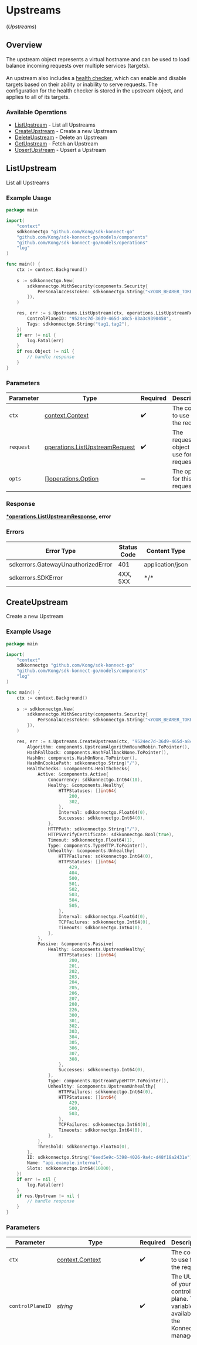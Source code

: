 # Upstreams
(*Upstreams*)

## Overview

The upstream object represents a virtual hostname and can be used to load balance incoming requests over multiple services (targets). 
<br><br>
An upstream also includes a [health checker](https://docs.konghq.com/gateway/latest/how-kong-works/health-checks/), which can enable and disable targets based on their ability or inability to serve requests. 
The configuration for the health checker is stored in the upstream object, and applies to all of its targets.

### Available Operations

* [ListUpstream](#listupstream) - List all Upstreams
* [CreateUpstream](#createupstream) - Create a new Upstream
* [DeleteUpstream](#deleteupstream) - Delete an Upstream
* [GetUpstream](#getupstream) - Fetch an Upstream
* [UpsertUpstream](#upsertupstream) - Upsert a Upstream

## ListUpstream

List all Upstreams

### Example Usage

```go
package main

import(
	"context"
	sdkkonnectgo "github.com/Kong/sdk-konnect-go"
	"github.com/Kong/sdk-konnect-go/models/components"
	"github.com/Kong/sdk-konnect-go/models/operations"
	"log"
)

func main() {
    ctx := context.Background()
    
    s := sdkkonnectgo.New(
        sdkkonnectgo.WithSecurity(components.Security{
            PersonalAccessToken: sdkkonnectgo.String("<YOUR_BEARER_TOKEN_HERE>"),
        }),
    )

    res, err := s.Upstreams.ListUpstream(ctx, operations.ListUpstreamRequest{
        ControlPlaneID: "9524ec7d-36d9-465d-a8c5-83a3c9390458",
        Tags: sdkkonnectgo.String("tag1,tag2"),
    })
    if err != nil {
        log.Fatal(err)
    }
    if res.Object != nil {
        // handle response
    }
}
```

### Parameters

| Parameter                                                                        | Type                                                                             | Required                                                                         | Description                                                                      |
| -------------------------------------------------------------------------------- | -------------------------------------------------------------------------------- | -------------------------------------------------------------------------------- | -------------------------------------------------------------------------------- |
| `ctx`                                                                            | [context.Context](https://pkg.go.dev/context#Context)                            | :heavy_check_mark:                                                               | The context to use for the request.                                              |
| `request`                                                                        | [operations.ListUpstreamRequest](../../models/operations/listupstreamrequest.md) | :heavy_check_mark:                                                               | The request object to use for the request.                                       |
| `opts`                                                                           | [][operations.Option](../../models/operations/option.md)                         | :heavy_minus_sign:                                                               | The options for this request.                                                    |

### Response

**[*operations.ListUpstreamResponse](../../models/operations/listupstreamresponse.md), error**

### Errors

| Error Type                         | Status Code                        | Content Type                       |
| ---------------------------------- | ---------------------------------- | ---------------------------------- |
| sdkerrors.GatewayUnauthorizedError | 401                                | application/json                   |
| sdkerrors.SDKError                 | 4XX, 5XX                           | \*/\*                              |

## CreateUpstream

Create a new Upstream

### Example Usage

```go
package main

import(
	"context"
	sdkkonnectgo "github.com/Kong/sdk-konnect-go"
	"github.com/Kong/sdk-konnect-go/models/components"
	"log"
)

func main() {
    ctx := context.Background()
    
    s := sdkkonnectgo.New(
        sdkkonnectgo.WithSecurity(components.Security{
            PersonalAccessToken: sdkkonnectgo.String("<YOUR_BEARER_TOKEN_HERE>"),
        }),
    )

    res, err := s.Upstreams.CreateUpstream(ctx, "9524ec7d-36d9-465d-a8c5-83a3c9390458", components.UpstreamInput{
        Algorithm: components.UpstreamAlgorithmRoundRobin.ToPointer(),
        HashFallback: components.HashFallbackNone.ToPointer(),
        HashOn: components.HashOnNone.ToPointer(),
        HashOnCookiePath: sdkkonnectgo.String("/"),
        Healthchecks: &components.Healthchecks{
            Active: &components.Active{
                Concurrency: sdkkonnectgo.Int64(10),
                Healthy: &components.Healthy{
                    HTTPStatuses: []int64{
                        200,
                        302,
                    },
                    Interval: sdkkonnectgo.Float64(0),
                    Successes: sdkkonnectgo.Int64(0),
                },
                HTTPPath: sdkkonnectgo.String("/"),
                HTTPSVerifyCertificate: sdkkonnectgo.Bool(true),
                Timeout: sdkkonnectgo.Float64(1),
                Type: components.TypeHTTP.ToPointer(),
                Unhealthy: &components.Unhealthy{
                    HTTPFailures: sdkkonnectgo.Int64(0),
                    HTTPStatuses: []int64{
                        429,
                        404,
                        500,
                        501,
                        502,
                        503,
                        504,
                        505,
                    },
                    Interval: sdkkonnectgo.Float64(0),
                    TCPFailures: sdkkonnectgo.Int64(0),
                    Timeouts: sdkkonnectgo.Int64(0),
                },
            },
            Passive: &components.Passive{
                Healthy: &components.UpstreamHealthy{
                    HTTPStatuses: []int64{
                        200,
                        201,
                        202,
                        203,
                        204,
                        205,
                        206,
                        207,
                        208,
                        226,
                        300,
                        301,
                        302,
                        303,
                        304,
                        305,
                        306,
                        307,
                        308,
                    },
                    Successes: sdkkonnectgo.Int64(0),
                },
                Type: components.UpstreamTypeHTTP.ToPointer(),
                Unhealthy: &components.UpstreamUnhealthy{
                    HTTPFailures: sdkkonnectgo.Int64(0),
                    HTTPStatuses: []int64{
                        429,
                        500,
                        503,
                    },
                    TCPFailures: sdkkonnectgo.Int64(0),
                    Timeouts: sdkkonnectgo.Int64(0),
                },
            },
            Threshold: sdkkonnectgo.Float64(0),
        },
        ID: sdkkonnectgo.String("6eed5e9c-5398-4026-9a4c-d48f18a2431e"),
        Name: "api.example.internal",
        Slots: sdkkonnectgo.Int64(10000),
    })
    if err != nil {
        log.Fatal(err)
    }
    if res.Upstream != nil {
        // handle response
    }
}
```

### Parameters

| Parameter                                                                                                                                                                                                                                                                                                                                                                                                                                                                                                                                                                                                                                                                                                                                                                                                                                                                                | Type                                                                                                                                                                                                                                                                                                                                                                                                                                                                                                                                                                                                                                                                                                                                                                                                                                                                                     | Required                                                                                                                                                                                                                                                                                                                                                                                                                                                                                                                                                                                                                                                                                                                                                                                                                                                                                 | Description                                                                                                                                                                                                                                                                                                                                                                                                                                                                                                                                                                                                                                                                                                                                                                                                                                                                              | Example                                                                                                                                                                                                                                                                                                                                                                                                                                                                                                                                                                                                                                                                                                                                                                                                                                                                                  |
| ---------------------------------------------------------------------------------------------------------------------------------------------------------------------------------------------------------------------------------------------------------------------------------------------------------------------------------------------------------------------------------------------------------------------------------------------------------------------------------------------------------------------------------------------------------------------------------------------------------------------------------------------------------------------------------------------------------------------------------------------------------------------------------------------------------------------------------------------------------------------------------------- | ---------------------------------------------------------------------------------------------------------------------------------------------------------------------------------------------------------------------------------------------------------------------------------------------------------------------------------------------------------------------------------------------------------------------------------------------------------------------------------------------------------------------------------------------------------------------------------------------------------------------------------------------------------------------------------------------------------------------------------------------------------------------------------------------------------------------------------------------------------------------------------------- | ---------------------------------------------------------------------------------------------------------------------------------------------------------------------------------------------------------------------------------------------------------------------------------------------------------------------------------------------------------------------------------------------------------------------------------------------------------------------------------------------------------------------------------------------------------------------------------------------------------------------------------------------------------------------------------------------------------------------------------------------------------------------------------------------------------------------------------------------------------------------------------------- | ---------------------------------------------------------------------------------------------------------------------------------------------------------------------------------------------------------------------------------------------------------------------------------------------------------------------------------------------------------------------------------------------------------------------------------------------------------------------------------------------------------------------------------------------------------------------------------------------------------------------------------------------------------------------------------------------------------------------------------------------------------------------------------------------------------------------------------------------------------------------------------------- | ---------------------------------------------------------------------------------------------------------------------------------------------------------------------------------------------------------------------------------------------------------------------------------------------------------------------------------------------------------------------------------------------------------------------------------------------------------------------------------------------------------------------------------------------------------------------------------------------------------------------------------------------------------------------------------------------------------------------------------------------------------------------------------------------------------------------------------------------------------------------------------------- |
| `ctx`                                                                                                                                                                                                                                                                                                                                                                                                                                                                                                                                                                                                                                                                                                                                                                                                                                                                                    | [context.Context](https://pkg.go.dev/context#Context)                                                                                                                                                                                                                                                                                                                                                                                                                                                                                                                                                                                                                                                                                                                                                                                                                                    | :heavy_check_mark:                                                                                                                                                                                                                                                                                                                                                                                                                                                                                                                                                                                                                                                                                                                                                                                                                                                                       | The context to use for the request.                                                                                                                                                                                                                                                                                                                                                                                                                                                                                                                                                                                                                                                                                                                                                                                                                                                      |                                                                                                                                                                                                                                                                                                                                                                                                                                                                                                                                                                                                                                                                                                                                                                                                                                                                                          |
| `controlPlaneID`                                                                                                                                                                                                                                                                                                                                                                                                                                                                                                                                                                                                                                                                                                                                                                                                                                                                         | *string*                                                                                                                                                                                                                                                                                                                                                                                                                                                                                                                                                                                                                                                                                                                                                                                                                                                                                 | :heavy_check_mark:                                                                                                                                                                                                                                                                                                                                                                                                                                                                                                                                                                                                                                                                                                                                                                                                                                                                       | The UUID of your control plane. This variable is available in the Konnect manager.                                                                                                                                                                                                                                                                                                                                                                                                                                                                                                                                                                                                                                                                                                                                                                                                       | 9524ec7d-36d9-465d-a8c5-83a3c9390458                                                                                                                                                                                                                                                                                                                                                                                                                                                                                                                                                                                                                                                                                                                                                                                                                                                     |
| `upstream`                                                                                                                                                                                                                                                                                                                                                                                                                                                                                                                                                                                                                                                                                                                                                                                                                                                                               | [components.UpstreamInput](../../models/components/upstreaminput.md)                                                                                                                                                                                                                                                                                                                                                                                                                                                                                                                                                                                                                                                                                                                                                                                                                     | :heavy_check_mark:                                                                                                                                                                                                                                                                                                                                                                                                                                                                                                                                                                                                                                                                                                                                                                                                                                                                       | Description of the new Upstream for creation                                                                                                                                                                                                                                                                                                                                                                                                                                                                                                                                                                                                                                                                                                                                                                                                                                             | {<br/>"algorithm": "round-robin",<br/>"hash_fallback": "none",<br/>"hash_on": "none",<br/>"hash_on_cookie_path": "/",<br/>"healthchecks": {<br/>"active": {<br/>"concurrency": 10,<br/>"healthy": {<br/>"http_statuses": [<br/>200,<br/>302<br/>],<br/>"interval": 0,<br/>"successes": 0<br/>},<br/>"http_path": "/",<br/>"https_verify_certificate": true,<br/>"timeout": 1,<br/>"type": "http",<br/>"unhealthy": {<br/>"http_failures": 0,<br/>"http_statuses": [<br/>429,<br/>404,<br/>500,<br/>501,<br/>502,<br/>503,<br/>504,<br/>505<br/>],<br/>"interval": 0,<br/>"tcp_failures": 0,<br/>"timeouts": 0<br/>}<br/>},<br/>"passive": {<br/>"healthy": {<br/>"http_statuses": [<br/>200,<br/>201,<br/>202,<br/>203,<br/>204,<br/>205,<br/>206,<br/>207,<br/>208,<br/>226,<br/>300,<br/>301,<br/>302,<br/>303,<br/>304,<br/>305,<br/>306,<br/>307,<br/>308<br/>],<br/>"successes": 0<br/>},<br/>"type": "http",<br/>"unhealthy": {<br/>"http_failures": 0,<br/>"http_statuses": [<br/>429,<br/>500,<br/>503<br/>],<br/>"tcp_failures": 0,<br/>"timeouts": 0<br/>}<br/>},<br/>"threshold": 0<br/>},<br/>"id": "6eed5e9c-5398-4026-9a4c-d48f18a2431e",<br/>"name": "api.example.internal",<br/>"slots": 10000<br/>} |
| `opts`                                                                                                                                                                                                                                                                                                                                                                                                                                                                                                                                                                                                                                                                                                                                                                                                                                                                                   | [][operations.Option](../../models/operations/option.md)                                                                                                                                                                                                                                                                                                                                                                                                                                                                                                                                                                                                                                                                                                                                                                                                                                 | :heavy_minus_sign:                                                                                                                                                                                                                                                                                                                                                                                                                                                                                                                                                                                                                                                                                                                                                                                                                                                                       | The options for this request.                                                                                                                                                                                                                                                                                                                                                                                                                                                                                                                                                                                                                                                                                                                                                                                                                                                            |                                                                                                                                                                                                                                                                                                                                                                                                                                                                                                                                                                                                                                                                                                                                                                                                                                                                                          |

### Response

**[*operations.CreateUpstreamResponse](../../models/operations/createupstreamresponse.md), error**

### Errors

| Error Type                         | Status Code                        | Content Type                       |
| ---------------------------------- | ---------------------------------- | ---------------------------------- |
| sdkerrors.GatewayUnauthorizedError | 401                                | application/json                   |
| sdkerrors.SDKError                 | 4XX, 5XX                           | \*/\*                              |

## DeleteUpstream

Delete an Upstream

### Example Usage

```go
package main

import(
	"context"
	sdkkonnectgo "github.com/Kong/sdk-konnect-go"
	"github.com/Kong/sdk-konnect-go/models/components"
	"log"
)

func main() {
    ctx := context.Background()
    
    s := sdkkonnectgo.New(
        sdkkonnectgo.WithSecurity(components.Security{
            PersonalAccessToken: sdkkonnectgo.String("<YOUR_BEARER_TOKEN_HERE>"),
        }),
    )

    res, err := s.Upstreams.DeleteUpstream(ctx, "9524ec7d-36d9-465d-a8c5-83a3c9390458", "426d620c-7058-4ae6-aacc-f85a3204a2c5")
    if err != nil {
        log.Fatal(err)
    }
    if res != nil {
        // handle response
    }
}
```

### Parameters

| Parameter                                                                          | Type                                                                               | Required                                                                           | Description                                                                        | Example                                                                            |
| ---------------------------------------------------------------------------------- | ---------------------------------------------------------------------------------- | ---------------------------------------------------------------------------------- | ---------------------------------------------------------------------------------- | ---------------------------------------------------------------------------------- |
| `ctx`                                                                              | [context.Context](https://pkg.go.dev/context#Context)                              | :heavy_check_mark:                                                                 | The context to use for the request.                                                |                                                                                    |
| `controlPlaneID`                                                                   | *string*                                                                           | :heavy_check_mark:                                                                 | The UUID of your control plane. This variable is available in the Konnect manager. | 9524ec7d-36d9-465d-a8c5-83a3c9390458                                               |
| `upstreamID`                                                                       | *string*                                                                           | :heavy_check_mark:                                                                 | ID of the Upstream to lookup                                                       | 426d620c-7058-4ae6-aacc-f85a3204a2c5                                               |
| `opts`                                                                             | [][operations.Option](../../models/operations/option.md)                           | :heavy_minus_sign:                                                                 | The options for this request.                                                      |                                                                                    |

### Response

**[*operations.DeleteUpstreamResponse](../../models/operations/deleteupstreamresponse.md), error**

### Errors

| Error Type                         | Status Code                        | Content Type                       |
| ---------------------------------- | ---------------------------------- | ---------------------------------- |
| sdkerrors.GatewayUnauthorizedError | 401                                | application/json                   |
| sdkerrors.SDKError                 | 4XX, 5XX                           | \*/\*                              |

## GetUpstream

Get an Upstream using ID or name.

### Example Usage

```go
package main

import(
	"context"
	sdkkonnectgo "github.com/Kong/sdk-konnect-go"
	"github.com/Kong/sdk-konnect-go/models/components"
	"log"
)

func main() {
    ctx := context.Background()
    
    s := sdkkonnectgo.New(
        sdkkonnectgo.WithSecurity(components.Security{
            PersonalAccessToken: sdkkonnectgo.String("<YOUR_BEARER_TOKEN_HERE>"),
        }),
    )

    res, err := s.Upstreams.GetUpstream(ctx, "426d620c-7058-4ae6-aacc-f85a3204a2c5", "9524ec7d-36d9-465d-a8c5-83a3c9390458")
    if err != nil {
        log.Fatal(err)
    }
    if res.Upstream != nil {
        // handle response
    }
}
```

### Parameters

| Parameter                                                                          | Type                                                                               | Required                                                                           | Description                                                                        | Example                                                                            |
| ---------------------------------------------------------------------------------- | ---------------------------------------------------------------------------------- | ---------------------------------------------------------------------------------- | ---------------------------------------------------------------------------------- | ---------------------------------------------------------------------------------- |
| `ctx`                                                                              | [context.Context](https://pkg.go.dev/context#Context)                              | :heavy_check_mark:                                                                 | The context to use for the request.                                                |                                                                                    |
| `upstreamID`                                                                       | *string*                                                                           | :heavy_check_mark:                                                                 | ID of the Upstream to lookup                                                       | 426d620c-7058-4ae6-aacc-f85a3204a2c5                                               |
| `controlPlaneID`                                                                   | *string*                                                                           | :heavy_check_mark:                                                                 | The UUID of your control plane. This variable is available in the Konnect manager. | 9524ec7d-36d9-465d-a8c5-83a3c9390458                                               |
| `opts`                                                                             | [][operations.Option](../../models/operations/option.md)                           | :heavy_minus_sign:                                                                 | The options for this request.                                                      |                                                                                    |

### Response

**[*operations.GetUpstreamResponse](../../models/operations/getupstreamresponse.md), error**

### Errors

| Error Type                         | Status Code                        | Content Type                       |
| ---------------------------------- | ---------------------------------- | ---------------------------------- |
| sdkerrors.GatewayUnauthorizedError | 401                                | application/json                   |
| sdkerrors.SDKError                 | 4XX, 5XX                           | \*/\*                              |

## UpsertUpstream

Create or Update Upstream using ID or name.

### Example Usage

```go
package main

import(
	"context"
	sdkkonnectgo "github.com/Kong/sdk-konnect-go"
	"github.com/Kong/sdk-konnect-go/models/components"
	"github.com/Kong/sdk-konnect-go/models/operations"
	"log"
)

func main() {
    ctx := context.Background()
    
    s := sdkkonnectgo.New(
        sdkkonnectgo.WithSecurity(components.Security{
            PersonalAccessToken: sdkkonnectgo.String("<YOUR_BEARER_TOKEN_HERE>"),
        }),
    )

    res, err := s.Upstreams.UpsertUpstream(ctx, operations.UpsertUpstreamRequest{
        UpstreamID: "426d620c-7058-4ae6-aacc-f85a3204a2c5",
        ControlPlaneID: "9524ec7d-36d9-465d-a8c5-83a3c9390458",
        Upstream: components.UpstreamInput{
            Algorithm: components.UpstreamAlgorithmRoundRobin.ToPointer(),
            HashFallback: components.HashFallbackNone.ToPointer(),
            HashOn: components.HashOnNone.ToPointer(),
            HashOnCookiePath: sdkkonnectgo.String("/"),
            Healthchecks: &components.Healthchecks{
                Active: &components.Active{
                    Concurrency: sdkkonnectgo.Int64(10),
                    Healthy: &components.Healthy{
                        HTTPStatuses: []int64{
                            200,
                            302,
                        },
                        Interval: sdkkonnectgo.Float64(0),
                        Successes: sdkkonnectgo.Int64(0),
                    },
                    HTTPPath: sdkkonnectgo.String("/"),
                    HTTPSVerifyCertificate: sdkkonnectgo.Bool(true),
                    Timeout: sdkkonnectgo.Float64(1),
                    Type: components.TypeHTTP.ToPointer(),
                    Unhealthy: &components.Unhealthy{
                        HTTPFailures: sdkkonnectgo.Int64(0),
                        HTTPStatuses: []int64{
                            429,
                            404,
                            500,
                            501,
                            502,
                            503,
                            504,
                            505,
                        },
                        Interval: sdkkonnectgo.Float64(0),
                        TCPFailures: sdkkonnectgo.Int64(0),
                        Timeouts: sdkkonnectgo.Int64(0),
                    },
                },
                Passive: &components.Passive{
                    Healthy: &components.UpstreamHealthy{
                        HTTPStatuses: []int64{
                            200,
                            201,
                            202,
                            203,
                            204,
                            205,
                            206,
                            207,
                            208,
                            226,
                            300,
                            301,
                            302,
                            303,
                            304,
                            305,
                            306,
                            307,
                            308,
                        },
                        Successes: sdkkonnectgo.Int64(0),
                    },
                    Type: components.UpstreamTypeHTTP.ToPointer(),
                    Unhealthy: &components.UpstreamUnhealthy{
                        HTTPFailures: sdkkonnectgo.Int64(0),
                        HTTPStatuses: []int64{
                            429,
                            500,
                            503,
                        },
                        TCPFailures: sdkkonnectgo.Int64(0),
                        Timeouts: sdkkonnectgo.Int64(0),
                    },
                },
                Threshold: sdkkonnectgo.Float64(0),
            },
            ID: sdkkonnectgo.String("6eed5e9c-5398-4026-9a4c-d48f18a2431e"),
            Name: "api.example.internal",
            Slots: sdkkonnectgo.Int64(10000),
        },
    })
    if err != nil {
        log.Fatal(err)
    }
    if res.Upstream != nil {
        // handle response
    }
}
```

### Parameters

| Parameter                                                                            | Type                                                                                 | Required                                                                             | Description                                                                          |
| ------------------------------------------------------------------------------------ | ------------------------------------------------------------------------------------ | ------------------------------------------------------------------------------------ | ------------------------------------------------------------------------------------ |
| `ctx`                                                                                | [context.Context](https://pkg.go.dev/context#Context)                                | :heavy_check_mark:                                                                   | The context to use for the request.                                                  |
| `request`                                                                            | [operations.UpsertUpstreamRequest](../../models/operations/upsertupstreamrequest.md) | :heavy_check_mark:                                                                   | The request object to use for the request.                                           |
| `opts`                                                                               | [][operations.Option](../../models/operations/option.md)                             | :heavy_minus_sign:                                                                   | The options for this request.                                                        |

### Response

**[*operations.UpsertUpstreamResponse](../../models/operations/upsertupstreamresponse.md), error**

### Errors

| Error Type                         | Status Code                        | Content Type                       |
| ---------------------------------- | ---------------------------------- | ---------------------------------- |
| sdkerrors.GatewayUnauthorizedError | 401                                | application/json                   |
| sdkerrors.SDKError                 | 4XX, 5XX                           | \*/\*                              |